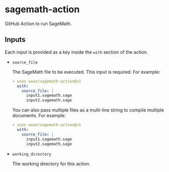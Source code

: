 # sagemath-action

GitHub Action to run SageMath.

## Inputs

Each input is provided as a key inside the `with` section of the action.

* `source_file`

  The SageMath file to be executed. This input is required. For example:
  ```yaml
  - uses wuan/sagemath-action@v1
    with:
      source_file: |
        input1.sagemath.sage
        input2.sagemath.sage
  ```
  You can also pass multiple files as a multi-line string to compile multiple documents. For example:
  ```yaml
  - uses wuan/sagemath-action@v1
    with:
      source_file: |
        input1.sagemath.sage
        input2.sagemath.sage
  ```

* `working_directory`

    The working directory for this action.

